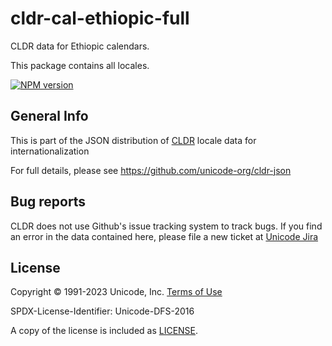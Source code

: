# cldr-cal-ethiopic-full

CLDR data for Ethiopic calendars.

This package contains all locales.


[![NPM version](https://img.shields.io/npm/v/cldr-cal-ethiopic-full.svg?style=flat)](https://www.npmjs.org/package/cldr-cal-ethiopic-full)

## General Info

This is part of the JSON distribution of [CLDR](https://cldr.unicode.org/)
locale data for internationalization

For full details, please see <https://github.com/unicode-org/cldr-json>

## Bug reports

CLDR does not use Github's issue tracking system to track bugs.  If you find an error in
the data contained here, please file a new ticket at [Unicode Jira](https://unicode-org.atlassian.net/projects/CLDR/issues)

## License

Copyright © 1991-2023 Unicode, Inc.
[Terms of Use](http://www.unicode.org/copyright.html)

SPDX-License-Identifier: Unicode-DFS-2016

A copy of the license is included as [LICENSE](./LICENSE).
